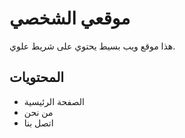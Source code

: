 # موقعي الشخصي

هذا موقع ويب بسيط يحتوي على شريط علوي.

## المحتويات
- الصفحة الرئيسية
- من نحن
- اتصل بنا
